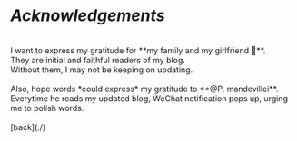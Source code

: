 # ***Acknowledgements***
 <br>
I want to express my gratitude for **my family and my girlfriend 🦈**.<br>
They are initial and faithful readers of my blog. <br>
Without them, I may not be keeping on updating.<br>
 <br>
Also, hope words *could express* my gratitude to **@P. mandevillei**.<br>
Everytime he reads my updated blog, WeChat notification pops up, urging me to polish words.<br>
 <br>
[back](./)
